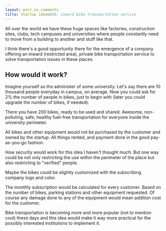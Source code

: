 ```yaml
---
layout: post_no_comments
title: Startup idea&#58; inward bike transportation service
---
```


<span class="drops">A</span>ll over the world we have these huge spaces like factories, construction sites, clubs, tech campuses and universities where people constantly need to move from a building to another and stuff like that.

I think there's a good opportunity there for the emergence of a company offering an inward (restricted area), private bike transportation service to solve transportation issues in these places.

## How would it work?

Imagine yourself as the administer of some university. Let's say  there are 10 thousand people everyday in campus, on average. Now you could ask for 2% the number of people in bikes, just to begin with (later you could upgrade the number of bikes, if needed).

There you have 200 bikes, ready to be used and shared. Awesome, non-polluting, safe, healthy fuel-free transportation for everyone inside the university perimeter.

All bikes and other equipment would not be purchased by the customer and owned by the startup. All things rented, and payment done in the good pay-as-you-go fashion.

How security would work for this idea I haven't thought much. But one way could be not only restricting the use within the perimeter of the place but also restricting to "verified" people.

Maybe the bikes could be slightly customized with the subscribing company logo and color.

The monthly subscription would be calculated for every customer. Based on the number of bikes, parking stations and other equipment requested. Of course any damage done to any of the equipment would mean addition cost for the customer.

Bike transportation is becoming more and more popular (not to mention cool) these days and this idea would make it way more practical for the possibly interested institutions to implement it.